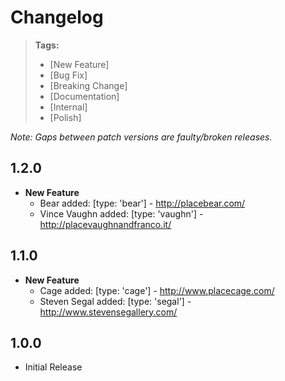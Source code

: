 # Changelog

> **Tags:**
> - [New Feature]
> - [Bug Fix]
> - [Breaking Change]
> - [Documentation]
> - [Internal]
> - [Polish]

_Note: Gaps between patch versions are faulty/broken releases._

## 1.2.0
  * __New Feature__
    * Bear added: [type: 'bear'] - http://placebear.com/
    * Vince Vaughn added: [type: 'vaughn'] - http://placevaughnandfranco.it/

## 1.1.0
  * __New Feature__
    * Cage added: [type: 'cage'] - http://www.placecage.com/
    * Steven Segal added: [type: 'segal'] - http://www.stevensegallery.com/

## 1.0.0
  * Initial Release
